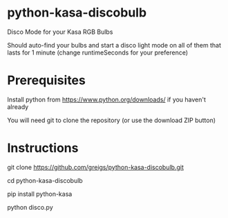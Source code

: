 # python-kasa-discobulb
Disco Mode for your Kasa RGB Bulbs

Should auto-find your bulbs and start a disco light mode on all of them that lasts for 1 minute (change runtimeSeconds for your preference)

# Prerequisites
Install python from https://www.python.org/downloads/ if you haven't already

You will need git to clone the repository (or use the download ZIP button)


# Instructions

git clone https://github.com/greigs/python-kasa-discobulb.git

cd python-kasa-discobulb

pip install python-kasa

python disco.py


